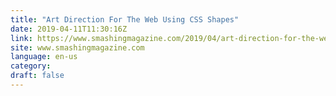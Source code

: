 ```yaml
---
title: "Art Direction For The Web Using CSS Shapes"
date: 2019-04-11T11:30:16Z
link: https://www.smashingmagazine.com/2019/04/art-direction-for-the-web-using-css-shapes/
site: www.smashingmagazine.com
language: en-us
category:
draft: false
---
```

